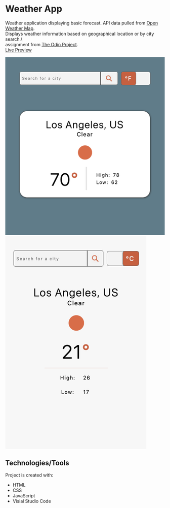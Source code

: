 # Weather App
Weather application displaying basic forecast. API data pulled from [Open Weather Map](https://openweathermap.org/).\
Displays weather information based on geographical location or by city search.\  
assignment from [The Odin Project](https://www.theodinproject.com/paths/full-stack-javascript/courses/javascript/lessons/weather-app).\
[Live Preview]()

![Screenshot of Project](weather-app-pic2.png)
![Screenshot of Project](weather-app-pic1.png)

## Technologies/Tools
Project is created with:
* HTML
* CSS
* JavaScript
* Visial Studio Code
